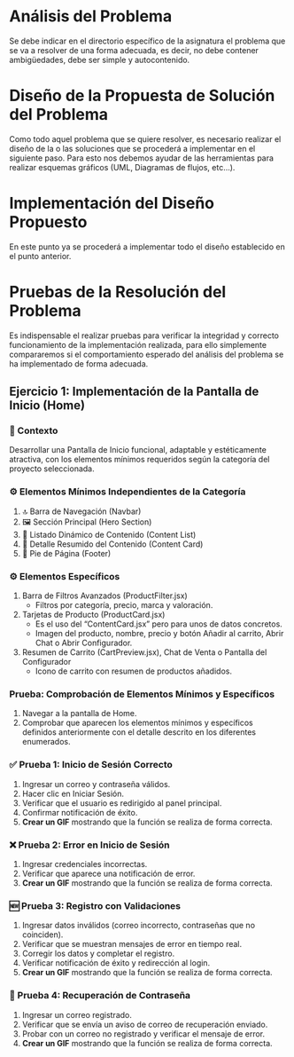 # Análisis del Problema

Se debe indicar en el directorio específico de la asignatura el problema que se va a resolver de una forma adecuada, es decir, no debe contener ambigüedades, debe ser simple y autocontenido.

# Diseño de la Propuesta de Solución del Problema

Como todo aquel problema que se quiere resolver, es necesario realizar el diseño de la o las soluciones que se procederá a implementar en el siguiente paso. Para esto nos debemos ayudar de las herramientas para realizar esquemas gráficos (UML, Diagramas de flujos, etc…).

# Implementación del Diseño Propuesto

En este punto ya se procederá a implementar todo el diseño establecido en el punto anterior.

# Pruebas de la Resolución del Problema

Es indispensable el realizar pruebas para verificar la integridad y correcto funcionamiento de la implementación realizada, para ello simplemente compararemos si el comportamiento esperado del análisis del problema se ha implementado de forma adecuada.

## Ejercicio 1: Implementación de la Pantalla de Inicio (Home)

### 🎯 Contexto

Desarrollar una Pantalla de Inicio funcional, adaptable y estéticamente atractiva, con los elementos mínimos requeridos según la categoría del proyecto seleccionada.

### ⚙️ Elementos Mínimos Independientes de la Categoría

1. 🔝 Barra de Navegación (Navbar)
2. 🖼️ Sección Principal (Hero Section)
3. 📄 Listado Dinámico de Contenido (Content List)
4. 📄 Detalle Resumido del Contenido (Content Card)
5. 📝 Pie de Página (Footer)

### ⚙️ Elementos Específicos

1. Barra de Filtros Avanzados (ProductFilter.jsx)
   - Filtros por categoría, precio, marca y valoración.
2. Tarjetas de Producto (ProductCard.jsx)
   - Es el uso del “ContentCard.jsx” pero para unos de datos concretos.
   - Imagen del producto, nombre, precio y botón Añadir al carrito, Abrir Chat o Abrir Configurador.
3. Resumen de Carrito (CartPreview.jsx), Chat de Venta o Pantalla del Configurador
   - Icono de carrito con resumen de productos añadidos.

### Prueba: Comprobación de Elementos Mínimos y Específicos

1. Navegar a la pantalla de Home.
2. Comprobar que aparecen los elementos mínimos y específicos definidos anteriormente con el detalle descrito en los diferentes enumerados.

### ✅ Prueba 1: Inicio de Sesión Correcto

1. Ingresar un correo y contraseña válidos.
2. Hacer clic en Iniciar Sesión.
3. Verificar que el usuario es redirigido al panel principal.
4. Confirmar notificación de éxito.
5. **Crear un GIF** mostrando que la función se realiza de forma correcta.

### ❌ Prueba 2: Error en Inicio de Sesión

1. Ingresar credenciales incorrectas.
2. Verificar que aparece una notificación de error.
3. **Crear un GIF** mostrando que la función se realiza de forma correcta.

### 🆕 Prueba 3: Registro con Validaciones

1. Ingresar datos inválidos (correo incorrecto, contraseñas que no coinciden).
2. Verificar que se muestran mensajes de error en tiempo real.
3. Corregir los datos y completar el registro.
4. Verificar notificación de éxito y redirección al login.
5. **Crear un GIF** mostrando que la función se realiza de forma correcta.

### 🔐 Prueba 4: Recuperación de Contraseña

1. Ingresar un correo registrado.
2. Verificar que se envía un aviso de correo de recuperación enviado.
3. Probar con un correo no registrado y verificar el mensaje de error.
4. **Crear un GIF** mostrando que la función se realiza de forma correcta.